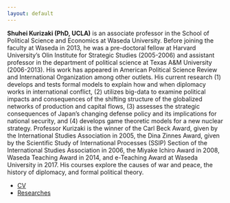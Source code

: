 ```yaml
---
layout: default
---
```


**Shuhei Kurizaki (PhD, UCLA)** is an associate professor in the School of Political Science and Economics at Waseda University. Before joining the faculty at Waseda in 2013, he was a pre-doctoral fellow at Harvard University’s Olin Institute for Strategic Studies (2005-2006) and assistant professor in the department of political science at Texas A&M University (2006-2013). His work has appeared in American Political Science Review and International Organization among other outlets. His current research (1) develops and tests formal models to explain how and when diplomacy works in international conflict, (2) utilizes big-data to examine political impacts and consequences of the shifting structure of the globalized networks of production and capital flows, (3) assesses the strategic consequences of Japan’s changing defense policy and its implications for national security, and (4) develops game theoretic models for a new nuclear strategy. Professor Kurizaki is the winner of the Carl Beck Award, given by the International Studies Association in 2005, the Dina Zinnes Award, given by the Scientific Study of International Processes (SSIP) Section of the International Studies Association in 2006, the Miyake Ichiro Award in 2008, Waseda Teaching Award in 2014, and e-Teaching Award at Waseda University in 2017. His courses explore the causes of war and peace, the history of diplomacy, and formal political theory.

- [CV](./another-page.html)
- [Researches](./another-page.html)



